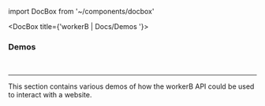 import DocBox from '~/components/docbox'


<DocBox title={'workerB | Docs/Demos '}>

### **Demos**
<br/>
<hr/>

This section contains various demos of how the workerB API could be used to interact with a website. 

</DocBox>
